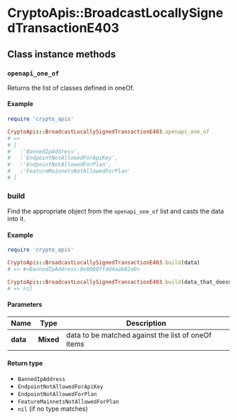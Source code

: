 # CryptoApis::BroadcastLocallySignedTransactionE403

## Class instance methods

### `openapi_one_of`

Returns the list of classes defined in oneOf.

#### Example

```ruby
require 'crypto_apis'

CryptoApis::BroadcastLocallySignedTransactionE403.openapi_one_of
# =>
# [
#   :'BannedIpAddress',
#   :'EndpointNotAllowedForApiKey',
#   :'EndpointNotAllowedForPlan',
#   :'FeatureMainnetsNotAllowedForPlan'
# ]
```

### build

Find the appropriate object from the `openapi_one_of` list and casts the data into it.

#### Example

```ruby
require 'crypto_apis'

CryptoApis::BroadcastLocallySignedTransactionE403.build(data)
# => #<BannedIpAddress:0x00007fdd4aab02a0>

CryptoApis::BroadcastLocallySignedTransactionE403.build(data_that_doesnt_match)
# => nil
```

#### Parameters

| Name | Type | Description |
| ---- | ---- | ----------- |
| **data** | **Mixed** | data to be matched against the list of oneOf items |

#### Return type

- `BannedIpAddress`
- `EndpointNotAllowedForApiKey`
- `EndpointNotAllowedForPlan`
- `FeatureMainnetsNotAllowedForPlan`
- `nil` (if no type matches)

